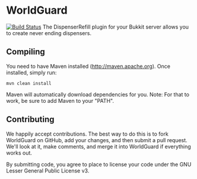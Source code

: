 WorldGuard
==========
[![Build Status](http://build.evil-co.de/job/Dispenser%20Refill%20(Bukkit)/badge/icon)](http://build.evil-co.de/job/Dispenser%20Refill%20(Bukkit)/)
The DispenserRefill plugin for your Bukkit server allows you to create never ending dispensers.

Compiling
---------

You need to have Maven installed (http://maven.apache.org). Once installed,
simply run:

    mvn clean install
    
Maven will automatically download dependencies for you. Note: For that to work,
be sure to add Maven to your "PATH".

Contributing
------------

We happily accept contributions. The best way to do this is to fork WorldGuard
on GitHub, add your changes, and then submit a pull request. We'll look at it,
make comments, and merge it into WorldGuard if everything works out.

By submitting code, you agree to place to license your code under the 
GNU Lesser General Public License v3.